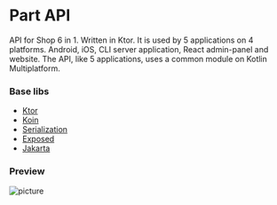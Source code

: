 Part API
===================

API for Shop 6 in 1. Written in Ktor. It is used by 5 applications on 4 platforms. Android, iOS, CLI server application, React admin-panel and website.
The API, like 5 applications, uses a common module on Kotlin Multiplatform.

### Base libs

* [Ktor](https://ktor.io/)
* [Koin](https://insert-koin.io/docs/reference/koin-ktor/ktor)
* [Serialization](https://kotlinlang.org/docs/serialization.html)
* [Exposed](https://github.com/JetBrains/Exposed)
* [Jakarta](https://beanvalidation.org/)

### Preview

![picture](/km-shop/data/api/Screenshot_2022-11-17_at_18.04.51.png)